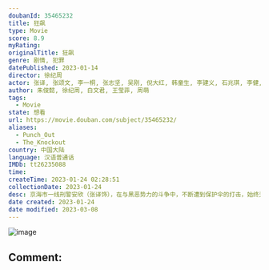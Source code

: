 ```yaml
---
doubanId: 35465232
title: 狂飙
type: Movie
score: 8.9
myRating: 
originalTitle: 狂飙
genre: 剧情, 犯罪
datePublished: 2023-01-14
director: 徐纪周
actor: 张译, 张颂文, 李一桐, 张志坚, 吴刚, 倪大红, 韩童生, 李建义, 石兆琪, 李健, 高叶, 王骁, 贾冰, 郝平, 苏小玎, 林家川, 阿如那, 鲍大志, 令卓, 岳阳, 岳秀清, 赵达, 沈丹萍, 舒耀瑄, 宋家腾, 吴健, 王沛禄
author: 朱俊懿, 徐纪周, 白文君, 王莹菲, 周萌
tags:
  - Movie
state: 想看
url: https://movie.douban.com/subject/35465232/
aliases:
  - Punch_Out
  - The_Knockout
country: 中国大陆
language: 汉语普通话
IMDb: tt26235088
time: 
createTime: 2023-01-24 02:28:51
collectionDate: 2023-01-24
desc: 京海市一线刑警安欣（张译饰），在与黑恶势力的斗争中，不断遭到保护伞的打击，始终无法将犯罪分子绳之以法。全国政法队伍教育整顿工作开展后，临江省派出指导组入驻京海，联合公检法司各部门，清除了政法队伍内...
date created: 2023-01-24
date modified: 2023-03-08
---
```


![image](p2886376181.jpg)

Comment:
---
